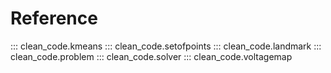 # Reference

::: clean_code.kmeans
::: clean_code.setofpoints
::: clean_code.landmark
::: clean_code.problem
::: clean_code.solver
::: clean_code.voltagemap